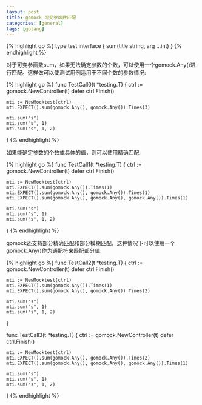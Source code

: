 ```yaml
---
layout: post
title: gomock 可变参函数匹配
categories: [general]
tags: [golang]
---
```


{% highlight go %}
type test interface {
	sum(title string, arg ...int)
}
{% endhighlight %}

对于可变参函数sum，如果无法确定参数的个数，可以使用一个gomock.Any()进行匹配。这样做可以使测试用例适用于不同个数的参数情况:

{% highlight go %}
func TestCall0(t *testing.T) {
	ctrl := gomock.NewController(t)
	defer ctrl.Finish()

	mti := NewMocktest(ctrl)
	mti.EXPECT().sum(gomock.Any(), gomock.Any()).Times(3)

	mti.sum("s")
	mti.sum("s", 1)
	mti.sum("s", 1, 2)
}
{% endhighlight %}

如果能确定参数的个数或具体的值，则可以使用精确匹配:

{% highlight go %}
func TestCall1(t *testing.T) {
	ctrl := gomock.NewController(t)
	defer ctrl.Finish()

	mti := NewMocktest(ctrl)
	mti.EXPECT().sum(gomock.Any()).Times(1)
	mti.EXPECT().sum(gomock.Any(), gomock.Any()).Times(1)
	mti.EXPECT().sum(gomock.Any(), gomock.Any(), gomock.Any()).Times(1)

	mti.sum("s")
	mti.sum("s", 1)
	mti.sum("s", 1, 2)
}
{% endhighlight %}

gomock还支持部分精确匹配和部分模糊匹配，这种情况下可以使用一个gomock.Any()作为通配符来匹配部分值:

{% highlight go %}
func TestCall2(t *testing.T) {
	ctrl := gomock.NewController(t)
	defer ctrl.Finish()

	mti := NewMocktest(ctrl)
	mti.EXPECT().sum(gomock.Any()).Times(1)
	mti.EXPECT().sum(gomock.Any(), gomock.Any()).Times(2)

	mti.sum("s")
	mti.sum("s", 1)
	mti.sum("s", 1, 2)
}

func TestCall3(t *testing.T) {
	ctrl := gomock.NewController(t)
	defer ctrl.Finish()

	mti := NewMocktest(ctrl)
	mti.EXPECT().sum(gomock.Any(), gomock.Any()).Times(2)
	mti.EXPECT().sum(gomock.Any(), gomock.Any(), gomock.Any()).Times(1)

	mti.sum("s")
	mti.sum("s", 1)
	mti.sum("s", 1, 2)
}
{% endhighlight %}
